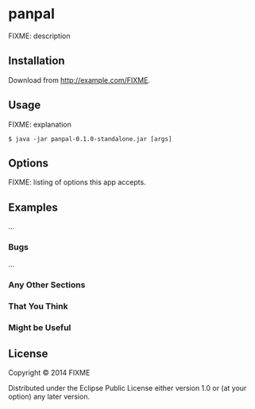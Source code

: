 # panpal

FIXME: description

## Installation

Download from http://example.com/FIXME.

## Usage

FIXME: explanation

    $ java -jar panpal-0.1.0-standalone.jar [args]

## Options

FIXME: listing of options this app accepts.

## Examples

...

### Bugs

...

### Any Other Sections
### That You Think
### Might be Useful

## License

Copyright © 2014 FIXME

Distributed under the Eclipse Public License either version 1.0 or (at
your option) any later version.
